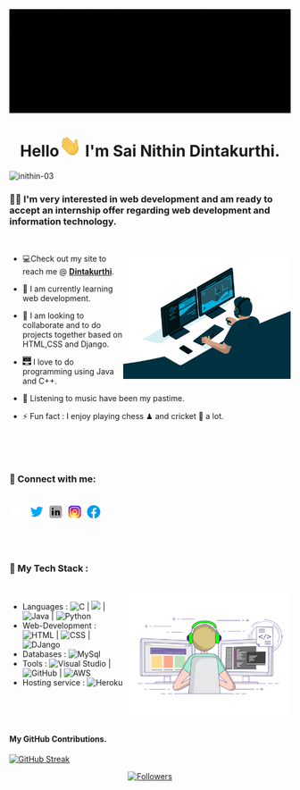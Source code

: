 <img align="center" src="git_banner.gif" alt="banner">
<h1 align="center">
    Hello<img alt="waving_hand" width="40" src="./gifs/waving_hand.webp" alt="hand"> I'm Sai Nithin Dintakurthi.
</h1>

<p align="left">                                                                                            
    <img src="https://komarev.com/ghpvc/?username=your-github-inithin-03&color=grey" alt="inithin-03">
</p>
<h3 align="center">

   ###     🧑‍💼 I'm very  interested in web development and am ready to accept an internship offer regarding web development and information technology.
</h3>

</br>

<div>
<img align="right" width="300" src="./gifs/web_developer.gif" alt="web_developer">

- 💻Check out my site to reach me @ **[Dintakurthi](https://nithin--portfolio.herokuapp.com)**.

- 🌱 I am currently learning web development. 
- 👯 I am looking to collaborate and to do projects together based on HTML,CSS and Django.
- <img width="15px" alt="programming" src="./images/programming.png" /> I love to do programming using Java and C++.
- 🎵 Listening to music have been my pastime.
- ⚡ Fun fact : I enjoy playing chess ♟ and cricket 🏏 a lot. 
</div>

</br>
</br>
</br>

### 🤝 Connect with me: 
</br>
<div align="left">
<a  href="https://nithin--portfolio.herokuapp.com/" target="_blank"><img alt="Website" src="./images/globe_white.png" /></a>
<a  href="https://twitter.com/DintakurthiSai"><img alt="Twitter" width="30px" src="./images/twitter.png"></a>
<a  href="https://www.linkedin.com/in/sai-nithin-dintakurthi-02b337215/"><img alt="LinnkedIn" width="30px" src="./images/linkedin.png"></a>
<a href="https://www.instagram.com/inithin_03_/"><img  alt="Instagram" width="30px" src="./images/insta.png" /></a>
<a href="https://www.facebook.com/nithin.dintakurthi/" target="_blank"><img alt="Facebook"src="./images/facebook.png" /></a> 
</div>
</br>
</br>
</br>



### 🍁 My Tech Stack :
</br>
<img align="right" width="300" src="./gifs/programmer.gif" alt="programmer">

- Languages : ![C](https://img.shields.io/badge/C-00599C?style=for-the-badge&logo=c&logoColor=white) | ![](https://img.shields.io/badge/C++-00599C?style=for-the-badge&logo=c&logoColor=white) | ![Java](https://img.shields.io/badge/Java-ED8B00?style=for-the-badge&logo=java&logoColor=white) | ![Python](https://img.shields.io/badge/Python-14354C?style=for-the-badge&logo=python&logoColor=white)
- Web-Development : ![HTML](https://img.shields.io/badge/HTML5-E34F26?style=for-the-badge&logo=html5&logoColor=white) | ![CSS](https://img.shields.io/badge/CSS3-1572B6?style=for-the-badge&logo=css3&logoColor=white) | ![DJango](https://img.shields.io/badge/Django-092E20?style=for-the-badge&logo=django&logoColor=white)
- Databases : ![MySql](https://img.shields.io/badge/MySQL-00000F?style=for-the-badge&logo=mysql&logoColor=white)
- Tools : ![Visual Studio](https://img.shields.io/badge/Visual_Studio_Code-0078D4?style=flat-square&logo=visual%20studio%20code&logoColor=white) | ![GitHub](https://img.shields.io/badge/GitHub-100000?style=for-the-badge&logo=github&logoColor=white) | ![AWS](https://img.shields.io/badge/Amazon_AWS-232F3E?style=for-the-badge&logo=amazon-aws&logoColor=white)
- Hosting service : ![Heroku](https://img.shields.io/badge/Heroku-430098?style=for-the-badge&logo=heroku&logoColor=white)
</br>
</br>
</br>

#### My GitHub Contributions.
[![GitHub Streak](https://github-readme-streak-stats.herokuapp.com?user=inithin-03&theme=sea-dark)](https://git.io/streak-stats)

<div align="center">
<a  href="https://github.com/inithin-03?tab=followers" target="_blank"><img alt="Followers" src="https://img.shields.io/github/followers/inithin-03.svg?style=social&label=Follow" /></a>
</div>
